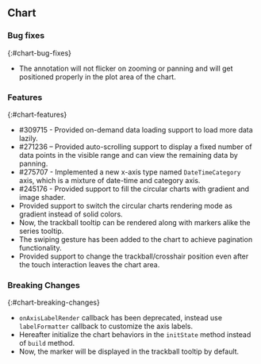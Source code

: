 ## Chart

### Bug fixes
{:#chart-bug-fixes}

* The annotation will not flicker on zooming or panning and will get positioned properly in the plot area of the chart.

### Features
{:#chart-features}

* \#309715 - Provided on-demand data loading support to load more data lazily.
* \#271236 – Provided auto-scrolling support to display a fixed number of data points in the visible range and can view the remaining data by panning. 
* \#275707 - Implemented a new x-axis type named `DateTimeCategory` axis, which is a mixture of date-time and category axis. 
* \#245176 - Provided support to fill the circular charts with gradient and image shader. 
* Provided support to switch the circular charts rendering mode as gradient instead of solid colors.
* Now, the trackball tooltip can be rendered along with markers alike the series tooltip. 
* The swiping gesture has been added to the chart to achieve pagination functionality. 
* Provided support to change the trackball/crosshair position even after the touch interaction leaves the chart area.

### Breaking Changes
{:#chart-breaking-changes}

* `onAxisLabelRender` callback has been deprecated, instead use `labelFormatter` callback to customize the axis labels.
* Hereafter initialize the chart behaviors in the `initState` method instead of `build` method.
* Now, the marker will be displayed in the trackball tooltip by default.

